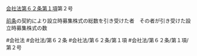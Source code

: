 [会社法第６２条第１項](会社法＿＿＿＿第６２条第１項)第２号

[前条](会社法＿＿＿＿第６１条第１項)の契約により設立時募集株式の総数を引き受けた者　その者が引き受けた設立時募集株式の数


#会社法
#会社法/第６２条
#会社法/第６２条/第１項
#会社法/第６２条/第１項/第２号
